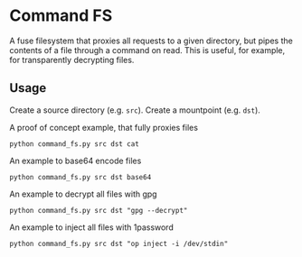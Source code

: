 # Command FS

A fuse filesystem that proxies all requests to a given directory, but pipes the contents of a file through a command on read.
This is useful, for example, for transparently decrypting files.

## Usage

Create a source directory (e.g. `src`).
Create a mountpoint (e.g. `dst`).

A proof of concept example, that fully proxies files
```
python command_fs.py src dst cat
```

An example to base64 encode files
```
python command_fs.py src dst base64
```

An example to decrypt all files with gpg
```
python command_fs.py src dst "gpg --decrypt"
```

An example to inject all files with 1password
```
python command_fs.py src dst "op inject -i /dev/stdin"
```

